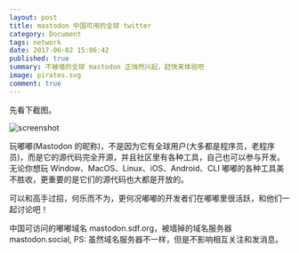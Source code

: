 ```yaml
---
layout: post
title: mastodon 中国可用的全球 twitter
category: Document
tags: network
date: 2017-06-02 15:06:42
published: true
summary: 不被墙的全球 mastodon 正悄然兴起，赶快来体验吧
image: pirates.svg
comment: true
---
```


先看下截图。

![screenshot](https://mastodon.sdf.org/system/media_attachments/files/000/027/492/original/4bee1e16280b2fb5.png?1496387188)

玩嘟嘟(Mastodon 的昵称)，不是因为它有全球用户(大多都是程序员，老程序员)，而是它的源代码完全开源，并且社区里有各种工具，自己也可以参与开发。无论你想玩 Window、MacOS、Linux、iOS、Android、CLI 嘟嘟的各种工具美不胜收，更重要的是它们的源代码也大都是开放的。

可以和高手过招，何乐而不为，更何况嘟嘟的开发者们在嘟嘟里很活跃，和他们一起讨论吧！

中国可访问的嘟嘟域名 mastodon.sdf.org，被墙掉的域名服务器 mastodon.social, PS: 虽然域名服务器不一样，但是不影响相互关注和发消息。
